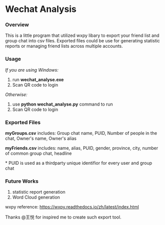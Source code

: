 # Wechat Analysis

### Overview
This is a little program that utilized wxpy libary to export your friend list and group chat into csv files. Exported files could be use for generating statistic reports or managing friend lists across multiple accounts.

### Usage
*If you are using Windows:*
1. run **wechat_analyse.exe**
2. Scan QR code to login

*Otherwise:*
1. use **python wechat_analyse.py** command to run
2. Scan QR code to login

### Exported Files

**myGroups.csv** includes:
Group chat name, PUID, Number of people in the chat, Owner's name, Owner's alias

**myFriends.csv** includes:
name, alias, PUID, gender, province, city, number of common group chat, headline

\* PUID is used as a thirdparty unique identifior for every user and group chat

### Future Works
1. statistic report generation
2. Word Cloud generation


wxpy reference: https://wxpy.readthedocs.io/zh/latest/index.html

Thanks @王悦 for inspired me to create such export tool.
